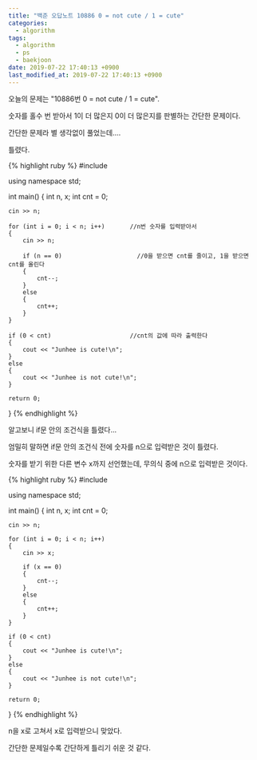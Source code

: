 ```yaml
---
title: "백준 오답노트 10886 0 = not cute / 1 = cute"
categories:
  - algorithm
tags:
  - algorithm
  - ps
  - baekjoon
date: 2019-07-22 17:40:13 +0900
last_modified_at: 2019-07-22 17:40:13 +0900
---
```

오늘의 문제는 "10886번 0 = not cute / 1 = cute".

숫자를 홀수 번 받아서 1이 더 많은지 0이 더 많은지를 판별하는 간단한 문제이다.

간단한 문제라 별 생각없이 풀었는데....

틀렸다.

{% highlight ruby %}
#include <iostream>

using namespace std;

int main()
{
	int n, x;
	int cnt = 0;

	cin >> n;

	for (int i = 0; i < n; i++)       //n번 숫자를 입력받아서
	{
		cin >> n;

		if (n == 0)                     //0을 받으면 cnt를 줄이고, 1을 받으면 cnt를 올린다
		{
			cnt--;
		}
		else
		{
			cnt++;
		}
	}

	if (0 < cnt)                      //cnt의 값에 따라 출력한다
	{
		cout << "Junhee is cute!\n";
	}
	else
	{
		cout << "Junhee is not cute!\n";
	}

	return 0;
}
{% endhighlight %}

알고보니 if문 안의 조건식을 틀렸다...

엄밀히 말하면 if문 안의 조건식 전에 숫자를 n으로 입력받은 것이 틀렸다.

숫자를 받기 위한 다른 변수 x까지 선언했는데, 무의식 중에 n으로 입력받은 것이다.

{% highlight ruby %}
#include <iostream>

using namespace std;

int main()
{
	int n, x;
	int cnt = 0;

	cin >> n;

	for (int i = 0; i < n; i++)
	{
		cin >> x;

		if (x == 0)
		{
			cnt--;
		}
		else
		{
			cnt++;
		}
	}

	if (0 < cnt)
	{
		cout << "Junhee is cute!\n";
	}
	else
	{
		cout << "Junhee is not cute!\n";
	}

	return 0;
}
{% endhighlight %}

n을 x로 고쳐서 x로 입력받으니 맞았다.

간단한 문제일수록 간단하게 틀리기 쉬운 것 같다.

